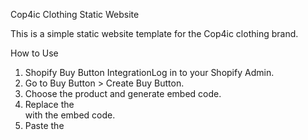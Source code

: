 Cop4ic Clothing Static Website

This is a simple static website template for the Cop4ic clothing brand.

How to Use
1. Shopify Buy Button IntegrationLog in to your Shopify Admin.
2. Go to Buy Button > Create Buy Button.
3. Choose the product and generate embed code.
4. Replace the <div id="product-component-1"></div> with the embed code.
5. Paste the <script> at the bottom of index.html.
– CustomizeReplace product images and descriptions in index.html.
– Modify styles in style.css.
– DeployYou can host this on Netlify, Vercel, or GitHub Pages.

Contact

For questions or help: support@cop4ic.com
